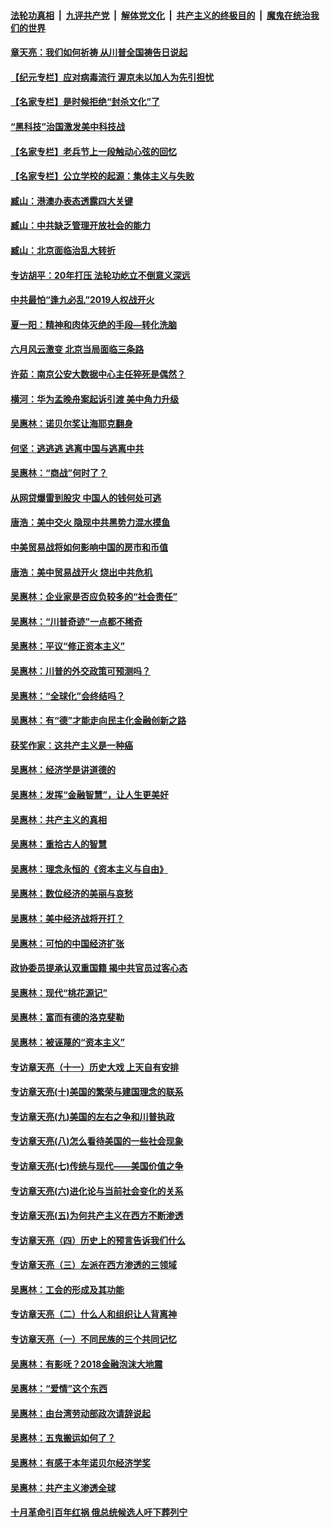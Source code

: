 ####  [法轮功真相](../../../../basic/blob/master/README.md?t=06211831) &nbsp;|&nbsp; [九评共产党](../../../../9ping.md/blob/master/README.md?t=06211831) &nbsp;|&nbsp; [解体党文化](../../../../jtdwh.md/blob/master/README.md?t=06211831)  &nbsp;|&nbsp; [共产主义的终极目的](../../../../gczydzjmd.md/blob/master/README.md?t=06211831) &nbsp;|&nbsp; [魔鬼在统治我们的世界](../../../../mgztzwmdsj.md/blob/master/README.md?t=06211831) 

#### [章天亮：我们如何祈祷 从川普全国祷告日说起](../pages/nsc423/n11944627.md?t=06211831) 

#### [【纪元专栏】应对病毒流行 渥京未以加人为先引担忧](../pages/nsc423/n11875714.md?t=06211831) 

#### [【名家专栏】是时候拒绝“封杀文化”了](../pages/nsc423/n11814093.md?t=06211831) 

#### [“黑科技”治国激发美中科技战](../pages/nsc423/n11638056.md?t=06211831) 

#### [【名家专栏】老兵节上一段触动心弦的回忆](../pages/nsc423/n11646016.md?t=06211831) 

#### [【名家专栏】公立学校的起源：集体主义与失败](../pages/nsc423/n11601833.md?t=06211831) 

#### [臧山：港澳办表态透露四大关键](../pages/nsc423/n11421628.md?t=06211831) 

#### [臧山：中共缺乏管理开放社会的能力](../pages/nsc423/n11407457.md?t=06211831) 

#### [臧山：北京面临治乱大转折](../pages/nsc423/n11406895.md?t=06211831) 

#### [专访胡平：20年打压 法轮功屹立不倒意义深远](../pages/nsc423/n11398800.md?t=06211831) 

#### [中共最怕“逢九必乱”2019人权战开火](../pages/nsc423/n11385248.md?t=06211831) 

#### [夏一阳：精神和肉体灭绝的手段—转化洗脑](../pages/nsc423/n11368250.md?t=06211831) 

#### [六月风云激变 北京当局面临三条路](../pages/nsc423/n11313668.md?t=06211831) 

#### [许茹：南京公安大数据中心主任猝死是偶然？](../pages/nsc423/n11064744.md?t=06211831) 

#### [横河：华为孟晚舟案起诉引渡 美中角力升级](../pages/nsc423/n11027230.md?t=06211831) 

#### [吴惠林：诺贝尔奖让海耶克翻身](../pages/nsc423/n10890049.md?t=06211831) 

#### [何坚：逃逃逃 逃离中国与逃离中共](../pages/nsc423/n10592891.md?t=06211831) 

#### [吴惠林：“商战”何时了？](../pages/nsc423/n10573558.md?t=06211831) 

#### [从网贷爆雷到股灾 中国人的钱何处可逃](../pages/nsc423/n10572800.md?t=06211831) 

#### [唐浩：美中交火 隐现中共黑势力混水摸鱼](../pages/nsc423/n10544040.md?t=06211831) 

#### [中美贸易战将如何影响中国的房市和币值](../pages/nsc423/n10543697.md?t=06211831) 

#### [唐浩：美中贸易战开火 烧出中共危机](../pages/nsc423/n10540126.md?t=06211831) 

#### [吴惠林：企业家是否应负较多的“社会责任”](../pages/nsc423/n10535022.md?t=06211831) 

#### [吴惠林：“川普奇迹”一点都不稀奇](../pages/nsc423/n10512808.md?t=06211831) 

#### [吴惠林：平议“修正资本主义”](../pages/nsc423/n10495724.md?t=06211831) 

#### [吴惠林：川普的外交政策可预测吗？](../pages/nsc423/n10462387.md?t=06211831) 

#### [吴惠林：“全球化”会终结吗？](../pages/nsc423/n10452838.md?t=06211831) 

#### [吴惠林：有“德”才能走向民主化金融创新之路](../pages/nsc423/n10432292.md?t=06211831) 

#### [获奖作家：这共产主义是一种癌](../pages/nsc423/n10431541.md?t=06211831) 

#### [吴惠林：经济学是讲道德的](../pages/nsc423/n10398014.md?t=06211831) 

#### [吴惠林：发挥“金融智慧”，让人生更美好](../pages/nsc423/n10375019.md?t=06211831) 

#### [吴惠林：共产主义的真相](../pages/nsc423/n10351394.md?t=06211831) 

#### [吴惠林：重拾古人的智慧](../pages/nsc423/n10337691.md?t=06211831) 

#### [吴惠林：理念永恒的《资本主义与自由》](../pages/nsc423/n10316274.md?t=06211831) 

#### [吴惠林：数位经济的美丽与哀愁](../pages/nsc423/n10292946.md?t=06211831) 

#### [吴惠林：美中经济战将开打？](../pages/nsc423/n10258825.md?t=06211831) 

#### [吴惠林：可怕的中国经济扩张](../pages/nsc423/n10219147.md?t=06211831) 

#### [政协委员提承认双重国籍 揭中共官员过客心态](../pages/nsc423/n10208809.md?t=06211831) 

#### [吴惠林：现代“桃花源记”](../pages/nsc423/n10185234.md?t=06211831) 

#### [吴惠林：富而有德的洛克斐勒](../pages/nsc423/n10142264.md?t=06211831) 

#### [吴惠林：被诬蔑的“资本主义”](../pages/nsc423/n10124816.md?t=06211831) 

#### [专访章天亮（十一）历史大戏 上天自有安排](../pages/nsc423/n10094905.md?t=06211831) 

#### [专访章天亮(十)美国的繁荣与建国理念的联系](../pages/nsc423/n10094899.md?t=06211831) 

#### [专访章天亮(九)美国的左右之争和川普执政](../pages/nsc423/n10094889.md?t=06211831) 

#### [专访章天亮(八)怎么看待美国的一些社会现象](../pages/nsc423/n10094857.md?t=06211831) 

#### [专访章天亮(七)传统与现代——美国价值之争](../pages/nsc423/n10093140.md?t=06211831) 

#### [专访章天亮(六)进化论与当前社会变化的关系](../pages/nsc423/n10092036.md?t=06211831) 

#### [专访章天亮(五)为何共产主义在西方不断渗透](../pages/nsc423/n10083620.md?t=06211831) 

#### [专访章天亮（四）历史上的预言告诉我们什么](../pages/nsc423/n10083606.md?t=06211831) 

#### [专访章天亮（三）左派在西方渗透的三领域](../pages/nsc423/n10081115.md?t=06211831) 

#### [吴惠林：工会的形成及其功能](../pages/nsc423/n10080633.md?t=06211831) 

#### [专访章天亮（二）什么人和组织让人背离神](../pages/nsc423/n10076637.md?t=06211831) 

#### [专访章天亮（一）不同民族的三个共同记忆](../pages/nsc423/n10074188.md?t=06211831) 

#### [吴惠林：有影呒？2018金融泡沫大地震](../pages/nsc423/n10040534.md?t=06211831) 

#### [吴惠林：“爱情”这个东西](../pages/nsc423/n10019423.md?t=06211831) 

#### [吴惠林：由台湾劳动部政次请辞说起](../pages/nsc423/n9979679.md?t=06211831) 

#### [吴惠林：五鬼搬运如何了？](../pages/nsc423/n9925338.md?t=06211831) 

#### [吴惠林：有感于本年诺贝尔经济学奖](../pages/nsc423/n9871883.md?t=06211831) 

#### [吴惠林：共产主义渗透全球](../pages/nsc423/n9812748.md?t=06211831) 

#### [十月革命引百年红祸 俄总统候选人吁下葬列宁](../pages/nsc423/n9810182.md?t=06211831) 

